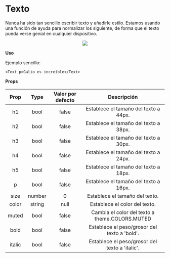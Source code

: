 # Texto

Nunca ha sido tan sencillo escribir texto y añadirle estilo. Estamos usando una función de ayuda para normalizar los siguiente, de forma que el texto pueda verse genial en cualquier dispositivo.

<p align="center">
  <img src="assets/9.png" />
</p>

**Uso**

Ejemplo sencillo:

```
<Text p>Galio es increíble</Text>
```

**Props**

|  Prop  |  Type  | Valor por defecto |                  Descripción                   |
| :----: | :----: | :---------------: | :--------------------------------------------: |
|   h1   |  bool  |       false       |     Establece el tamaño del texto a 44px.      |
|   h2   |  bool  |       false       |     Establece el tamaño del texto a 38px.      |
|   h3   |  bool  |       false       |     Establece el tamaño del texto a 30px.      |
|   h4   |  bool  |       false       |     Establece el tamaño del texto a 24px.      |
|   h5   |  bool  |       false       |     Establece el tamaño del texto a 18px.      |
|   p    |  bool  |       false       |     Establece el tamaño del texto a 16px.      |
|  size  | number |         0         |         Establece el tamaño del texto.         |
| color  | string |       null        |         Establece el color del texto.          |
| muted  |  bool  |       false       | Cambia el color del texto a theme.COLORS.MUTED |
|  bold  |  bool  |       false       |  Establece el peso/grosor del texto a 'bold'.  |
| italic |  bool  |       false       | Establece el peso/grosor del texto a 'italic'. |
